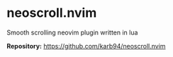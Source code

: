 # neoscroll.nvim

Smooth scrolling neovim plugin written in lua

**Repository:** <https://github.com/karb94/neoscroll.nvim>
